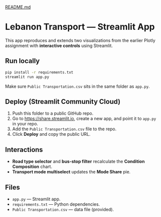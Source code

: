 [README.md](https://github.com/user-attachments/files/22443883/README.md)

# Lebanon Transport — Streamlit App

This app reproduces and extends two visualizations from the earlier Plotly assignment with **interactive controls** using Streamlit.

## Run locally
```bash
pip install -r requirements.txt
streamlit run app.py
```
Make sure `Public Transportation.csv` sits in the same folder as `app.py`.

## Deploy (Streamlit Community Cloud)
1. Push this folder to a public GitHub repo.
2. Go to https://share.streamlit.io, create a new app, and point it to `app.py` in your repo.
3. Add the `Public Transportation.csv` file to the repo.
4. Click **Deploy** and copy the public URL.

## Interactions
- **Road type selector** and **bus-stop filter** recalculate the **Condition Composition** chart.
- **Transport mode multiselect** updates the **Mode Share** pie.

## Files
- `app.py` — Streamlit app.
- `requirements.txt` — Python dependencies.
- `Public Transportation.csv` — data file (provided).
